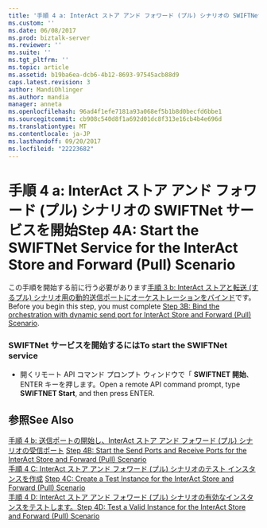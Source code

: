 ```yaml
---
title: '手順 4 a: InterAct ストア アンド フォワード (プル) シナリオの SWIFTNet サービスを開始 |Microsoft ドキュメント'
ms.custom: ''
ms.date: 06/08/2017
ms.prod: biztalk-server
ms.reviewer: ''
ms.suite: ''
ms.tgt_pltfrm: ''
ms.topic: article
ms.assetid: b19ba6ea-dcb6-4b12-8693-97545acb88d9
caps.latest.revision: 3
author: MandiOhlinger
ms.author: mandia
manager: anneta
ms.openlocfilehash: 96ad4f1efe7181a93a068ef5b1b8d0becfd6bbe1
ms.sourcegitcommit: cb908c540d8f1a692d01dc8f313e16cb4b4e696d
ms.translationtype: MT
ms.contentlocale: ja-JP
ms.lasthandoff: 09/20/2017
ms.locfileid: "22223682"
---
```

# <a name="step-4a-start-the-swiftnet-service-for-the-interact-store-and-forward-pull-scenario"></a><span data-ttu-id="d8fbc-102">手順 4 a: InterAct ストア アンド フォワード (プル) シナリオの SWIFTNet サービスを開始</span><span class="sxs-lookup"><span data-stu-id="d8fbc-102">Step 4A: Start the SWIFTNet Service for the InterAct Store and Forward (Pull) Scenario</span></span>
<span data-ttu-id="d8fbc-103">この手順を開始する前に行う必要があります[手順 3 b: InterAct ストアと転送 (するプル) シナリオ用の動的送信ポートにオーケストレーションをバインド](../../adapters-and-accelerators/fileact-interact/step-3b-bind-orchestration-with-dynamic-send-port-for-interact-scenario.md)です。</span><span class="sxs-lookup"><span data-stu-id="d8fbc-103">Before you begin this step, you must complete [Step 3B: Bind the orchestration with dynamic send port for InterAct Store and Forward (Pull) Scenario](../../adapters-and-accelerators/fileact-interact/step-3b-bind-orchestration-with-dynamic-send-port-for-interact-scenario.md).</span></span>  
  
### <a name="to-start-the-swiftnet-service"></a><span data-ttu-id="d8fbc-104">SWIFTNet サービスを開始するには</span><span class="sxs-lookup"><span data-stu-id="d8fbc-104">To start the SWIFTNet service</span></span>  
  
-   <span data-ttu-id="d8fbc-105">開くリモート API コマンド プロンプト ウィンドウで「 **SWIFTNET 開始**、ENTER キーを押します。</span><span class="sxs-lookup"><span data-stu-id="d8fbc-105">Open a remote API command prompt, type **SWIFTNET Start**, and then press ENTER.</span></span>  
  
## <a name="see-also"></a><span data-ttu-id="d8fbc-106">参照</span><span class="sxs-lookup"><span data-stu-id="d8fbc-106">See Also</span></span>  
 <span data-ttu-id="d8fbc-107">[手順 4 b: 送信ポートの開始し、InterAct ストア アンド フォワード (プル) シナリオの受信ポート](../../adapters-and-accelerators/fileact-interact/step-4b-start-send-and-receive-ports-for-interact-store-and-forward-scenario.md) </span><span class="sxs-lookup"><span data-stu-id="d8fbc-107">[Step 4B: Start the Send Ports and Receive Ports for the InterAct Store and Forward (Pull) Scenario](../../adapters-and-accelerators/fileact-interact/step-4b-start-send-and-receive-ports-for-interact-store-and-forward-scenario.md) </span></span>  
 <span data-ttu-id="d8fbc-108">[手順 4 C: InterAct ストア アンド フォワード (プル) シナリオのテスト インスタンスを作成](../../adapters-and-accelerators/fileact-interact/step-4c-create-a-test-instance-for-interact-store-and-forward-pull-scenario.md) </span><span class="sxs-lookup"><span data-stu-id="d8fbc-108">[Step 4C: Create a Test Instance for the InterAct Store and Forward (Pull) Scenario](../../adapters-and-accelerators/fileact-interact/step-4c-create-a-test-instance-for-interact-store-and-forward-pull-scenario.md) </span></span>  
 [<span data-ttu-id="d8fbc-109">手順 4 D: InterAct ストア アンド フォワード (プル) シナリオの有効なインスタンスをテストします。</span><span class="sxs-lookup"><span data-stu-id="d8fbc-109">Step 4D: Test a Valid Instance for the InterAct Store and Forward (Pull) Scenario</span></span>](../../adapters-and-accelerators/fileact-interact/step-4d-test-a-valid-instance-for-interact-store-and-forward-pull-scenario.md)